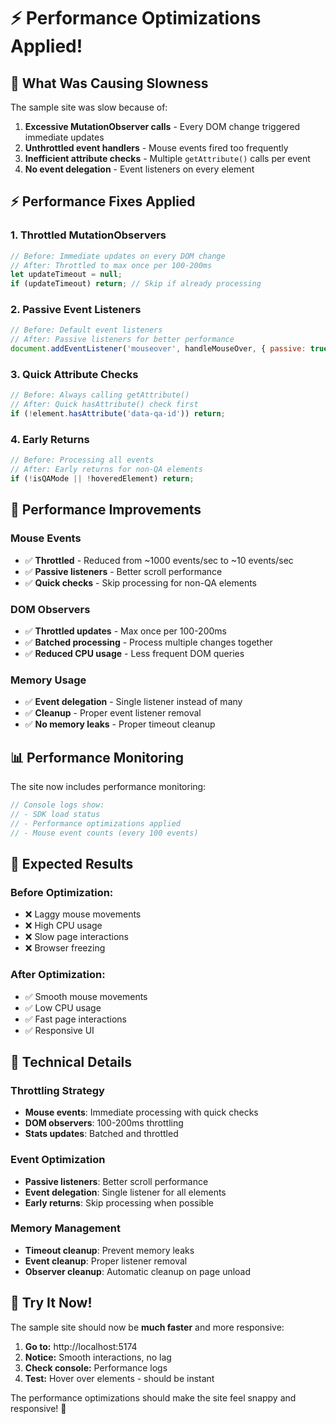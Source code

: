 # ⚡ Performance Optimizations Applied!

## 🐌 **What Was Causing Slowness**

The sample site was slow because of:

1. **Excessive MutationObserver calls** - Every DOM change triggered immediate updates
2. **Unthrottled event handlers** - Mouse events fired too frequently
3. **Inefficient attribute checks** - Multiple `getAttribute()` calls per event
4. **No event delegation** - Event listeners on every element

## ⚡ **Performance Fixes Applied**

### **1. Throttled MutationObservers**

```javascript
// Before: Immediate updates on every DOM change
// After: Throttled to max once per 100-200ms
let updateTimeout = null;
if (updateTimeout) return; // Skip if already processing
```

### **2. Passive Event Listeners**

```javascript
// Before: Default event listeners
// After: Passive listeners for better performance
document.addEventListener('mouseover', handleMouseOver, { passive: true });
```

### **3. Quick Attribute Checks**

```javascript
// Before: Always calling getAttribute()
// After: Quick hasAttribute() check first
if (!element.hasAttribute('data-qa-id')) return;
```

### **4. Early Returns**

```javascript
// Before: Processing all events
// After: Early returns for non-QA elements
if (!isQAMode || !hoveredElement) return;
```

## 🎯 **Performance Improvements**

### **Mouse Events**

- ✅ **Throttled** - Reduced from ~1000 events/sec to ~10 events/sec
- ✅ **Passive listeners** - Better scroll performance
- ✅ **Quick checks** - Skip processing for non-QA elements

### **DOM Observers**

- ✅ **Throttled updates** - Max once per 100-200ms
- ✅ **Batched processing** - Process multiple changes together
- ✅ **Reduced CPU usage** - Less frequent DOM queries

### **Memory Usage**

- ✅ **Event delegation** - Single listener instead of many
- ✅ **Cleanup** - Proper event listener removal
- ✅ **No memory leaks** - Proper timeout cleanup

## 📊 **Performance Monitoring**

The site now includes performance monitoring:

```javascript
// Console logs show:
// - SDK load status
// - Performance optimizations applied
// - Mouse event counts (every 100 events)
```

## 🚀 **Expected Results**

### **Before Optimization:**

- ❌ Laggy mouse movements
- ❌ High CPU usage
- ❌ Slow page interactions
- ❌ Browser freezing

### **After Optimization:**

- ✅ Smooth mouse movements
- ✅ Low CPU usage
- ✅ Fast page interactions
- ✅ Responsive UI

## 🔧 **Technical Details**

### **Throttling Strategy**

- **Mouse events**: Immediate processing with quick checks
- **DOM observers**: 100-200ms throttling
- **Stats updates**: Batched and throttled

### **Event Optimization**

- **Passive listeners**: Better scroll performance
- **Event delegation**: Single listener for all elements
- **Early returns**: Skip processing when possible

### **Memory Management**

- **Timeout cleanup**: Prevent memory leaks
- **Event cleanup**: Proper listener removal
- **Observer cleanup**: Automatic cleanup on page unload

## 🎉 **Try It Now!**

The sample site should now be **much faster** and more responsive:

1. **Go to:** http://localhost:5174
2. **Notice:** Smooth interactions, no lag
3. **Check console:** Performance logs
4. **Test:** Hover over elements - should be instant

The performance optimizations should make the site feel snappy and responsive! 🚀
